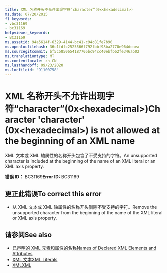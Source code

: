 ```yaml
---
title: XML 名称开头不允许出现字符“character”(0x<hexadecimal>)
ms.date: 07/20/2015
f1_keywords:
- vbc31169
- bc31169
helpviewer_keywords:
- BC31169
ms.assetid: 94a5614f-6329-4144-bc41-c94c81fe7b90
ms.openlocfilehash: 36c1fdfc2525566f792fbbf98ba2770e964deaea
ms.sourcegitcommit: bf5c5850654187705bc94cc40ebfb62fe346ab02
ms.translationtype: MT
ms.contentlocale: zh-CN
ms.lasthandoff: 09/23/2020
ms.locfileid: "91100758"
---
```

# <a name="character-character-0xhexadecimal-is-not-allowed-at-the-beginning-of-an-xml-name"></a><span data-ttu-id="99c24-102">XML 名称开头不允许出现字符“character”(0x\<hexadecimal>)</span><span class="sxs-lookup"><span data-stu-id="99c24-102">Character 'character' (0x\<hexadecimal>) is not allowed at the beginning of an XML name</span></span>

<span data-ttu-id="99c24-103">XML 文本或 XML 轴属性的名称开头包含了不受支持的字符。</span><span class="sxs-lookup"><span data-stu-id="99c24-103">An unsupported character is included at the beginning of the name of an XML literal or an XML axis property.</span></span>  
  
 <span data-ttu-id="99c24-104">**错误 ID：** BC31169</span><span class="sxs-lookup"><span data-stu-id="99c24-104">**Error ID:** BC31169</span></span>  
  
## <a name="to-correct-this-error"></a><span data-ttu-id="99c24-105">更正此错误</span><span class="sxs-lookup"><span data-stu-id="99c24-105">To correct this error</span></span>  
  
- <span data-ttu-id="99c24-106">从 XML 文本或 XML 轴属性的名称开头删除不受支持的字符。</span><span class="sxs-lookup"><span data-stu-id="99c24-106">Remove the unsupported character from the beginning of the name of the XML literal or XML axis property.</span></span>  
  
## <a name="see-also"></a><span data-ttu-id="99c24-107">请参阅</span><span class="sxs-lookup"><span data-stu-id="99c24-107">See also</span></span>

- [<span data-ttu-id="99c24-108">已声明的 XML 元素和属性的名称</span><span class="sxs-lookup"><span data-stu-id="99c24-108">Names of Declared XML Elements and Attributes</span></span>](../programming-guide/language-features/xml/names-of-declared-xml-elements-and-attributes.md)
- [<span data-ttu-id="99c24-109">XML 文本</span><span class="sxs-lookup"><span data-stu-id="99c24-109">XML Literals</span></span>](../language-reference/xml-literals/index.md)
- [<span data-ttu-id="99c24-110">XML</span><span class="sxs-lookup"><span data-stu-id="99c24-110">XML</span></span>](../programming-guide/language-features/xml/index.md)
